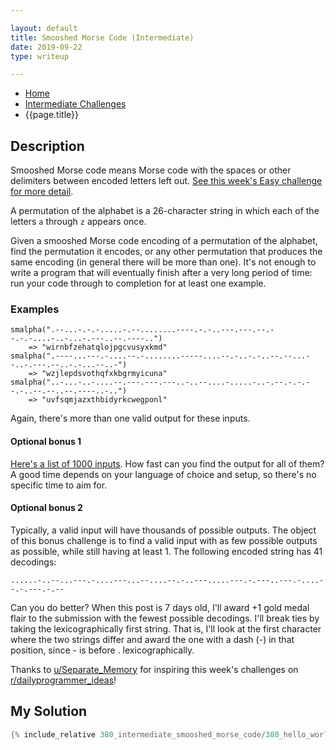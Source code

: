 ```yaml
---

layout: default
title: Smooshed Morse Code (Intermediate)
date: 2019-09-22
type: writeup

---
```


<nav aria-label="Breadcrumb" class="breadcrumb">
    <ul>
        <li><a href="{{site.baseurl}}/">Home</a></li>
        <li><a href="{{site.baseurl}}/intermediate_challenges">Intermediate Challenges</a></li>
        <li><span aria-current="page">{{page.title}}</span></li>
    </ul>
</nav>

## Description

Smooshed Morse code means Morse code with the spaces or other delimiters between encoded letters left out. [See this week's Easy challenge for more detail](https://www.reddit.com/r/dailyprogrammer/comments/cmd1hb/20190805_challenge_380_easy_smooshed_morse_code_1/).

A permutation of the alphabet is a 26-character string in which each of the letters `a` through `z` appears once.

Given a smooshed Morse code encoding of a permutation of the alphabet, find the permutation it encodes, or any other permutation that produces the same encoding (in general there will be more than one). It's not enough to write a program that will eventually finish after a very long period of time: run your code through to completion for at least one example.

### Examples

```shell
smalpha(".--...-.-.-.....-.--........----.-.-..---.---.--.--.-.-....-..-...-.---..--.----..")
    => "wirnbfzehatqlojpgcvusyxkmd"
smalpha(".----...---.-....--.-........-----....--.-..-.-..--.--...--..-.---.--..-.-...--..-")
    => "wzjlepdsvothqfxkbgrmyicuna"
smalpha("..-...-..-....--.---.---.---..-..--....-.....-..-.--.-.-.--.-..--.--..--.----..-..")
    => "uvfsqmjazxthbidyrkcwegponl"
```

Again, there's more than one valid output for these inputs.

#### Optional bonus 1

[Here's a list of 1000 inputs](https://gist.github.com/cosmologicon/415be8987a24a3abd07ba1dddc3cf389#file-smorse2-bonus1-in). How fast can you find the output for all of them? A good time depends on your language of choice and setup, so there's no specific time to aim for.

#### Optional bonus 2

Typically, a valid input will have thousands of possible outputs. The object of this bonus challenge is to find a valid input with as few possible outputs as possible, while still having at least 1. The following encoded string has 41 decodings:

`......-..--...---.-....---...--....--.-..---.....---.-.---..---.-....--.-.---.-.--`

Can you do better? When this post is 7 days old, I'll award +1 gold medal flair to the submission with the fewest possible decodings. I'll break ties by taking the lexicographically first string. That is, I'll look at the first character where the two strings differ and award the one with a dash (-) in that position, since - is before . lexicographically.

Thanks to [u/Separate_Memory](https://www.reddit.com/u/Separate_Memory[) for inspiring this week's challenges on [r/dailyprogrammer_ideas](https://www.reddit.com/r/dailyprogrammer_ideas)!

## My Solution

```c++
{% include_relative 380_intermediate_smooshed_morse_code/380_hello_world.cc %}
```
